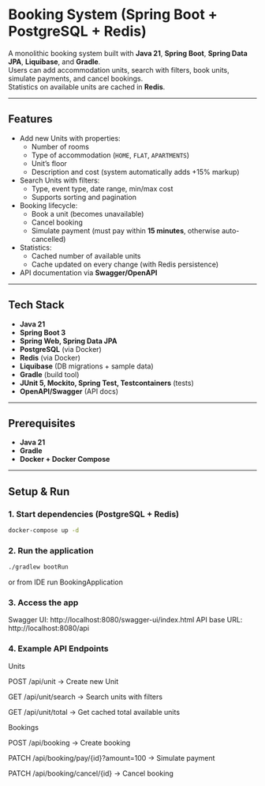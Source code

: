 # Booking System (Spring Boot + PostgreSQL + Redis)

A monolithic booking system built with **Java 21**, **Spring Boot**, **Spring Data JPA**, **Liquibase**, and **Gradle**.  
Users can add accommodation units, search with filters, book units, simulate payments, and cancel bookings.  
Statistics on available units are cached in **Redis**.

---

## Features
- Add new Units with properties:
    - Number of rooms
    - Type of accommodation (`HOME`, `FLAT`, `APARTMENTS`)
    - Unit’s floor
    - Description and cost (system automatically adds +15% markup)
- Search Units with filters:
    - Type, event type, date range, min/max cost
    - Supports sorting and pagination
- Booking lifecycle:
    - Book a unit (becomes unavailable)
    - Cancel booking
    - Simulate payment (must pay within **15 minutes**, otherwise auto-cancelled)
- Statistics:
    - Cached number of available units
    - Cache updated on every change (with Redis persistence)
- API documentation via **Swagger/OpenAPI**

---

## Tech Stack
- **Java 21**
- **Spring Boot 3**
- **Spring Web, Spring Data JPA**
- **PostgreSQL** (via Docker)
- **Redis** (via Docker)
- **Liquibase** (DB migrations + sample data)
- **Gradle** (build tool)
- **JUnit 5, Mockito, Spring Test, Testcontainers** (tests)
- **OpenAPI/Swagger** (API docs)

---

## Prerequisites
- **Java 21**
- **Gradle**
- **Docker + Docker Compose**

---

## Setup & Run

### 1. Start dependencies (PostgreSQL + Redis)
```bash
docker-compose up -d
```

### 2. Run the application
```bash
./gradlew bootRun
```
or from IDE run BookingApplication

### 3. Access the app
Swagger UI: http://localhost:8080/swagger-ui/index.html
API base URL: http://localhost:8080/api

### 4. Example API Endpoints

Units

POST /api/unit → Create new Unit

GET /api/unit/search → Search units with filters

GET /api/unit/total → Get cached total available units

Bookings

POST /api/booking → Create booking

PATCH /api/booking/pay/{id}?amount=100 → Simulate payment

PATCH /api/booking/cancel/{id} → Cancel booking
